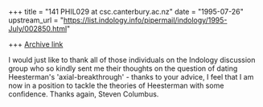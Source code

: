 +++
title = "141 PHIL029 at csc.canterbury.ac.nz"
date = "1995-07-26"
upstream_url = "https://list.indology.info/pipermail/indology/1995-July/002850.html"

+++
[Archive link](https://list.indology.info/pipermail/indology/1995-July/002850.html)

 I would just like to thank all of those individuals on the Indology 
discussion group who so kindly sent me their thoughts on the question of 
dating Heesterman's 'axial-breakthrough' - thanks to your advice, I feel 
that I am now in a position to tackle the theories of Heesterman with 
some confidence.
                            Thanks again,
                                          Steven Columbus.






